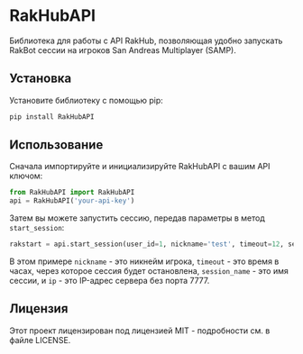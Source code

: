 # RakHubAPI

Библиотека для работы с API RakHub, позволяющая удобно запускать RakBot сессии на игроков San Andreas Multiplayer (SAMP).

## Установка

Установите библиотеку с помощью pip:
```bash
pip install RakHubAPI
```
## Использование

Сначала импортируйте и инициализируйте RakHubAPI с вашим API ключом:
```python
from RakHubAPI import RakHubAPI
api = RakHubAPI('your-api-key')
```
Затем вы можете запустить сессию, передав параметры в метод `start_session`:
```python
rakstart = api.start_session(user_id=1, nickname='test', timeout=12, session_name='test-session', ip='127.0.0.1')
```
В этом примере `nickname` - это никнейм игрока, `timeout` - это время в часах, через которое сессия будет остановлена, `session_name` - это имя сессии, и `ip` - это IP-адрес сервера без порта 7777.

## Лицензия

Этот проект лицензирован под лицензией MIT - подробности см. в файле LICENSE.

